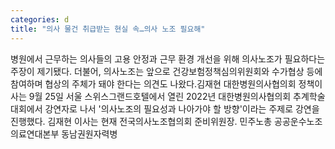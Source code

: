 ```yaml
---
categories: d
title: "의사 물건 취급받는 현실 속…의사 노조 필요해"
---
```

병원에서 근무하는 의사들의 고용 안정과 근무 환경 개선을 위해 의사노조가 필요하다는 주장이 제기됐다. 더불어, 의사노조는 앞으로 건강보험정책심의위원회와 수가협상 등에 참여하며 협상의 주체가 돼야 한다는 의견도 나왔다.김재현 대한병원의사협의회 정책이사는 9월 25일 서울 스위스그랜드호텔에서 열린 2022년 대한병원의사협의회 추계학술대회에서 강연자로 나서 &#39;의사노조의 필요성과 나아가야 할 방향&#39;이라는 주제로 강연을 진행했다. 김재현 이사는 현재 전국의사노조협의회 준비위원장. 민주노총 공공운수노조 의료연대본부 동남권원자력병